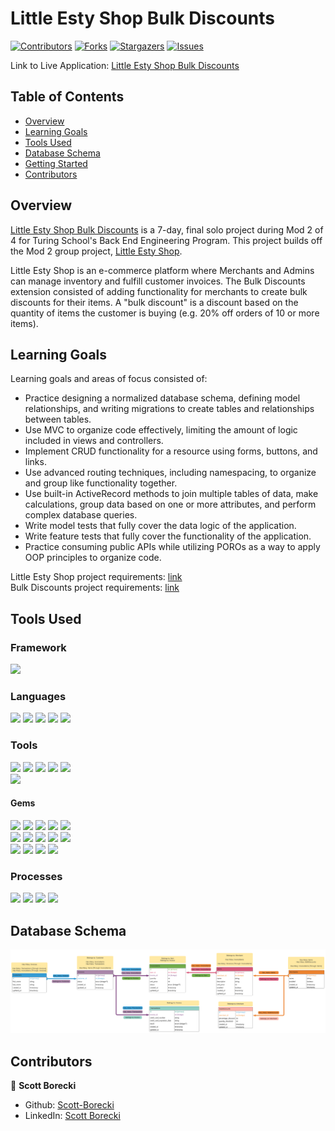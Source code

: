 # Little Esty Shop Bulk Discounts

[![Contributors][contributors-shield]][contributors-url]
[![Forks][forks-shield]][forks-url]
[![Stargazers][stars-shield]][stars-url]
[![Issues][issues-shield]][issues-url]

Link to Live Application: [Little Esty Shop Bulk Discounts](https://shielded-basin-82582.herokuapp.com/)

## Table of Contents

- [Overview](#overview)
- [Learning Goals](#learning-goals)
- [Tools Used](#tools-used)
- [Database Schema](#database-schema)
- [Getting Started](#getting-started)
- [Contributors](#contributors)

## Overview

[Little Esty Shop Bulk Discounts](https://github.com/Scott-Borecki/little_esty_shop_bulk_discounts) is a 7-day, final solo project during Mod 2 of 4 for Turing School's Back End Engineering Program.  This project builds off the Mod 2 group project, [Little Esty Shop](https://github.com/turingschool-examples/little-esty-shop).

Little Esty Shop is an e-commerce platform where Merchants and Admins can manage inventory and fulfill customer invoices.  The Bulk Discounts extension consisted of adding functionality for merchants to create bulk discounts for their items.  A "bulk discount" is a discount based on the quantity of items the customer is buying (e.g. 20% off orders of 10 or more items).

## Learning Goals

Learning goals and areas of focus consisted of:

- Practice designing a normalized database schema, defining model relationships, and writing migrations to create tables and relationships between tables.
- Use MVC to organize code effectively, limiting the amount of logic included in views and controllers.
- Implement CRUD functionality for a resource using forms, buttons, and links.
- Use advanced routing techniques, including namespacing, to organize and group like functionality together.
- Use built-in ActiveRecord methods to join multiple tables of data, make calculations, group data based on one or more attributes, and perform complex database queries.
- Write model tests that fully cover the data logic of the application.
- Write feature tests that fully cover the functionality of the application.
- Practice consuming public APIs while utilizing POROs as a way to apply OOP principles to organize code.

Little Esty Shop project requirements: [link](https://github.com/turingschool-examples/little-esty-shop)<br />
Bulk Discounts project requirements: [link](https://backend.turing.edu/module2/projects/bulk_discounts)

## Tools Used

### Framework
<p>
  <img src="https://img.shields.io/badge/ruby%20on%20rails-b81818.svg?&style=for-the-badge&logo=rubyonrails&logoColor=white" />
</p>

### Languages
<p>
  <img src="https://img.shields.io/badge/ruby-CC342D.svg?&style=for-the-badge&logo=ruby&logoColor=white" />
  <img src="https://img.shields.io/badge/html5-E34F26.svg?&style=for-the-badge&logo=html5&logoColor=white" />
  <img src="https://img.shields.io/badge/css3-1572B6.svg?&style=for-the-badge&logo=css3&logoColor=white" />
  <img src="https://img.shields.io/badge/SQL-4169E1.svg?style=for-the-badge&logo=SQL&logoColor=white" />
  <img src="https://img.shields.io/badge/ActiveRecord-CC0000.svg?&style=for-the-badge&logo=rubyonrails&logoColor=white" />
</p>


### Tools
<p>
  <img src="https://img.shields.io/badge/Atom-66595C.svg?&style=for-the-badge&logo=atom&logoColor=white" />  
  <img src="https://img.shields.io/badge/git-F05032.svg?&style=for-the-badge&logo=git&logoColor=white" />
  <img src="https://img.shields.io/badge/GitHub-181717.svg?&style=for-the-badge&logo=github&logoColor=white" />
  <img src="https://img.shields.io/badge/Heroku-430098.svg?&style=for-the-badge&logo=heroku&logoColor=white" />
  <img src="https://img.shields.io/badge/PostgreSQL-4169E1.svg?&style=for-the-badge&logo=postgresql&logoColor=white" /> <br />

  <img src="https://img.shields.io/badge/postico-4169E1.svg?&style=for-the-badge&logo=Postico&logoColor=white" />  
</p>

#### Gems
<p>
  <img src="https://img.shields.io/badge/bootstrap-7952B3.svg?&style=for-the-badge&logo=bootstrap&logoColor=white" />
  <img src="https://img.shields.io/badge/capybara-E9573F.svg?&style=for-the-badge&logo=rubygems&logoColor=white" />
  <img src="https://img.shields.io/badge/factorybot-E9573F.svg?&style=for-the-badge&logo=rubygems&logoColor=white" />
  <img src="https://img.shields.io/badge/faker-E9573F.svg?&style=for-the-badge&logo=rubygems&logoColor=white" />
  <img src="https://img.shields.io/badge/faraday-E9573F.svg?&style=for-the-badge&logo=rubygems&logoColor=white" /> <br />

  <img src="https://img.shields.io/badge/launchy-E9573F.svg?&style=for-the-badge&logo=rubygems&logoColor=white" />  
  <img src="https://img.shields.io/badge/orderly-E9573F.svg?&style=for-the-badge&logo=rubygems&logoColor=white" />  
  <img src="https://img.shields.io/badge/pry-E9573F.svg?&style=for-the-badge&logo=rubygems&logoColor=white" />  
  <img src="https://img.shields.io/badge/rspec-E9573F.svg?&style=for-the-badge&logo=rubygems&logoColor=white" />
  <img src="https://img.shields.io/badge/Sass-CC6699.svg?&style=for-the-badge&logo=sass&logoColor=white" /> <br />

  <img src="https://img.shields.io/badge/shoulda--matchers-E9573F.svg?&style=for-the-badge&logo=rubygems&logoColor=white" />
  <img src="https://img.shields.io/badge/simplecov-E9573F.svg?&style=for-the-badge&logo=rubygems&logoColor=white" />  
  <img src="https://img.shields.io/badge/vcr-E9573F.svg?&style=for-the-badge&logo=rubygems&logoColor=white" />  
  <img src="https://img.shields.io/badge/webmock-E9573F.svg?&style=for-the-badge&logo=rubygems&logoColor=white" />  
</p>

### Processes
<p>
  <img src="https://img.shields.io/badge/OOP-b81818.svg?&style=for-the-badge&logo=OOP&logoColor=white" />
  <img src="https://img.shields.io/badge/TDD-b87818.svg?&style=for-the-badge&logo=TDD&logoColor=white" />
  <img src="https://img.shields.io/badge/MVC-b8b018.svg?&style=for-the-badge&logo=MVC&logoColor=white" />
  <img src="https://img.shields.io/badge/REST-33b818.svg?&style=for-the-badge&logo=REST&logoColor=white" />  
</p>

## Database Schema

![Database Schema](app/assets/images/database_schema.png)

## Contributors

👤  **Scott Borecki**
- Github: [Scott-Borecki](https://github.com/Scott-Borecki)
- LinkedIn: [Scott Borecki](https://www.linkedin.com/in/scott-borecki/)

<!-- MARKDOWN LINKS & IMAGES -->

[contributors-shield]: https://img.shields.io/github/contributors/Scott-Borecki/little_esty_shop_bulk_discounts.svg?style=flat-square
[contributors-url]: https://github.com/Scott-Borecki/little_esty_shop_bulk_discounts/graphs/contributors
[forks-shield]: https://img.shields.io/github/forks/Scott-Borecki/little_esty_shop_bulk_discounts.svg?style=flat-square
[forks-url]: https://github.com/Scott-Borecki/little_esty_shop_bulk_discounts/network/members
[stars-shield]: https://img.shields.io/github/stars/Scott-Borecki/little_esty_shop_bulk_discounts.svg?style=flat-square
[stars-url]: https://github.com/Scott-Borecki/little_esty_shop_bulk_discounts/stargazers
[issues-shield]: https://img.shields.io/github/issues/Scott-Borecki/little_esty_shop_bulk_discounts.svg?style=flat-square
[issues-url]: https://github.com/Scott-Borecki/little_esty_shop_bulk_discounts/issues
